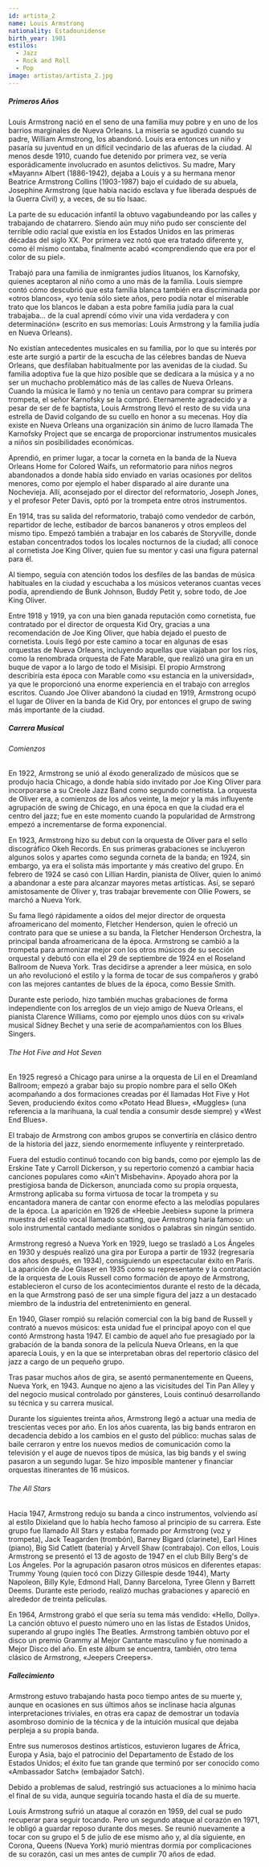 ```yaml
---
id: artista_2
name: Louis Armstrong
nationality: Estadounidense
birth_year: 1901
estilos: 
  - Jazz
  - Rock and Roll
  - Pop
image: artistas/artista_2.jpg
---
```


##### Primeros Años

Louis Armstrong nació en el seno de una familia muy pobre y en uno de los barrios marginales de Nueva Orleans. La miseria se agudizó cuando su padre, William Armstrong, los abandonó. Louis era entonces un niño y pasaría su juventud en un difícil vecindario de las afueras de la ciudad. Al menos desde 1910, cuando fue detenido por primera vez, se vería esporádicamente involucrado en asuntos delictivos. Su madre, Mary «Mayann» Albert (1886-1942), dejaba a Louis y a su hermana menor Beatrice Armstrong Collins (1903-1987) bajo el cuidado de su abuela, Josephine Armstrong (que había nacido esclava y fue liberada después de la Guerra Civil) y, a veces, de su tío Isaac.

La parte de su educación infantil la obtuvo vagabundeando por las calles y trabajando de chatarrero. Siendo aún muy niño pudo ser consciente del terrible odio racial que existía en los Estados Unidos en las primeras décadas del siglo XX. Por primera vez notó que era tratado diferente y, como él mismo contaba, finalmente acabó «comprendiendo que era por el color de su piel».

Trabajó para una familia de inmigrantes judíos lituanos, los Karnofsky, quienes aceptaron al niño como a uno más de la familia. Louis siempre contó cómo descubrió que esta familia blanca también era discriminada por «otros blancos», «yo tenía sólo siete años, pero podía notar el miserable trato que los blancos le daban a esta pobre familia judía para la cual trabajaba… de la cual aprendí cómo vivir una vida verdadera y con determinación» (escrito en sus memorias: Louis Armstrong y la familia judía en Nueva Orleans).

No existían antecedentes musicales en su familia, por lo que su interés por este arte surgió a partir de la escucha de las célebres bandas de Nueva Orleans, que desfilaban habitualmente por las avenidas de la ciudad. Su familia adoptiva fue la que hizo posible que se dedicara a la música y a no ser un muchacho problemático más de las calles de Nueva Orleans. Cuando la música le llamó y no tenía un centavo para comprar su primera trompeta, el señor Karnofsky se la compró. Eternamente agradecido y a pesar de ser de fe baptista, Louis Armstrong llevó el resto de su vida una estrella de David colgando de su cuello en honor a su mecenas. Hoy día existe en Nueva Orleans una organización sin ánimo de lucro llamada The Karnofsky Project que se encarga de proporcionar instrumentos musicales a niños sin posibilidades económicas.

Aprendió, en primer lugar, a tocar la corneta en la banda de la Nueva Orleans Home for Colored Waifs, un reformatorio para niños negros abandonados a donde había sido enviado en varias ocasiones por delitos menores, como por ejemplo el haber disparado al aire durante una Nochevieja. Allí, aconsejado por el director del reformatorio, Joseph Jones, y el profesor Peter Davis, optó por la trompeta entre otros instrumentos.

En 1914, tras su salida del reformatorio, trabajó como vendedor de carbón, repartidor de leche, estibador de barcos bananeros y otros empleos del mismo tipo. Empezó también a trabajar en los cabarés de Storyville, donde estaban concentrados todos los locales nocturnos de la ciudad; allí conoce al cornetista Joe King Oliver, quien fue su mentor y casi una figura paternal para él. ​

Al tiempo, seguía con atención todos los desfiles de las bandas de música habituales en la ciudad y escuchaba a los músicos veteranos cuantas veces podía, aprendiendo de Bunk Johnson, Buddy Petit y, sobre todo, de Joe King Oliver.

Entre 1918 y 1919, ya con una bien ganada reputación como cornetista, fue contratado por el director de orquesta Kid Ory, gracias a una recomendación de Joe King Oliver, que había dejado el puesto de cornetista. Louis llegó por este camino a tocar en algunas de esas orquestas de Nueva Orleans, incluyendo aquellas que viajaban por los ríos, como la renombrada orquesta de Fate Marable, que realizó una gira en un buque de vapor a lo largo de todo el Misisipi. El propio Armstrong describiría esta época con Marable como «su estancia en la universidad», ya que le proporcionó una enorme experiencia en el trabajo con arreglos escritos. Cuando Joe Oliver abandonó la ciudad en 1919, Armstrong ocupó el lugar de Oliver en la banda de Kid Ory, por entonces el grupo de swing más importante de la ciudad.

##### Carrera Musical

###### Comienzos

En 1922, Armstrong se unió al éxodo generalizado de músicos que se produjo hacia Chicago, a donde había sido invitado por Joe King Oliver para incorporarse a su Creole Jazz Band como segundo cornetista. La orquesta de Oliver era, a comienzos de los años veinte, la mejor y la más influyente agrupación de swing de Chicago, en una época en que la ciudad era el centro del jazz; fue en este momento cuando la popularidad de Armstrong empezó a incrementarse de forma exponencial.

En 1923, Armstrong hizo su debut con la orquesta de Oliver para el sello discográfico Okeh Records. En sus primeras grabaciones se incluyeron algunos solos y apartes como segunda corneta de la banda; en 1924, sin embargo, ya era el solista más importante y más creativo del grupo. En febrero de 1924 se casó con Lillian Hardin, pianista de Oliver, quien lo animó a abandonar a este para alcanzar mayores metas artísticas. Así, se separó amistosamente de Oliver y, tras trabajar brevemente con Ollie Powers, se marchó a Nueva York.

Su fama llegó rápidamente a oídos del mejor director de orquesta afroamericano del momento, Fletcher Henderson, quien le ofreció un contrato para que se uniese a su banda, la Fletcher Henderson Orchestra, la principal banda afroamericana de la época. Armstrong se cambió a la trompeta para armonizar mejor con los otros músicos de su sección orquestal y debutó con ella el 29 de septiembre de 1924 en el Roseland Ballroom de Nueva York. Tras decidirse a aprender a leer música, en solo un año revolucionó el estilo y la forma de tocar de sus compañeros y grabó con las mejores cantantes de blues de la época, como Bessie Smith. 

Durante este periodo, hizo también muchas grabaciones de forma independiente con los arreglos de un viejo amigo de Nueva Orleans, el pianista Clarence Williams, como por ejemplo unos dúos con su «rival» musical Sidney Bechet y una serie de acompañamientos con los Blues Singers.

###### The Hot Five and Hot Seven

En 1925 regresó a Chicago para unirse a la orquesta de Lil en el Dreamland Ballroom; empezó a grabar bajo su propio nombre para el sello OKeh acompañando a dos formaciones creadas por él llamadas Hot Five y Hot Seven, produciendo éxitos como «Potato Head Blues», «Muggles» (una referencia a la marihuana, la cual tendía a consumir desde siempre) y «West End Blues».

El trabajo de Armstrong con ambos grupos se convertiría en clásico dentro de la historia del jazz, siendo enormemente influyente y reinterpretado. 

Fuera del estudio continuó tocando con big bands, como por ejemplo las de Erskine Tate y Carroll Dickerson, y su repertorio comenzó a cambiar hacia canciones populares como «Ain't Misbehavin». Apoyado ahora por la prestigiosa banda de Dickerson, anunciada como su propia orquesta, Armstrong aplicaba su forma virtuosa de tocar la trompeta y su encantadora manera de cantar con enorme efecto a las melodías populares de la época. La aparición en 1926 de «Heebie Jeebies» supone la primera muestra del estilo vocal llamado scatting, que Armstrong haría famoso: un solo instrumental cantado mediante sonidos o palabras sin ningún sentido.

Armstrong regresó a Nueva York en 1929, luego se trasladó a Los Ángeles en 1930 y después realizó una gira por Europa a partir de 1932 (regresaría dos años después, en 1934), consiguiendo un espectacular éxito en París. ​ La aparición de Joe Glaser en 1935 como su representante y la contratación de la orquesta de Louis Russell como formación de apoyo de Armstrong, establecieron el curso de los acontecimientos durante el resto de la década, en la que Armstrong pasó de ser una simple figura del jazz a un destacado miembro de la industria del entretenimiento en general.

En 1940, Glaser rompió su relación comercial con la big band de Russell y contrató a nuevos músicos: esta unidad fue el principal apoyo con el que contó Armstrong hasta 1947. El cambio de aquel año fue presagiado por la grabación de la banda sonora de la película Nueva Orleans, en la que aparecía Louis, y en la que se interpretaban obras del repertorio clásico del jazz a cargo de un pequeño grupo.

Tras pasar muchos años de gira, se asentó permanentemente en Queens, Nueva York, en 1943. Aunque no ajeno a las vicisitudes del Tin Pan Alley y del negocio musical controlado por gánsteres, Louis continuó desarrollando su técnica y su carrera musical.

Durante los siguientes treinta años, Armstrong llegó a actuar una media de trescientas veces por año. En los años cuarenta, las big bands entraron en decadencia debido a los cambios en el gusto del público: muchas salas de baile cerraron y entre los nuevos medios de comunicación como la televisión y el auge de nuevos tipos de música, las big bands y el swing pasaron a un segundo lugar. Se hizo imposible mantener y financiar orquestas itinerantes de 16 músicos.

###### The All Stars

Hacia 1947, Armstrong redujo su banda a cinco instrumentos, volviendo así al estilo Dixieland que lo había hecho famoso al principio de su carrera. Este grupo fue llamado All Stars y estaba formado por Armstrong (voz y trompeta), Jack Teagarden (trombón), Barney Bigard (clarinete), Earl Hines (piano), Big Sid Catlett (batería) y Arvell Shaw (contrabajo). Con ellos, Louis Armstrong se presentó el 13 de agosto de 1947 en el club Billy Berg's de Los Ángeles. Por la agrupación pasaron otros músicos en diferentes etapas: Trummy Young (quien tocó con Dizzy Gillespie desde 1944), Marty Napoleon, Billy Kyle, Edmond Hall, Danny Barcelona, Tyree Glenn y Barrett Deems. Durante este periodo, realizó muchas grabaciones y apareció en alrededor de treinta películas. 

En 1964, Armstrong grabó el que sería su tema más vendido: «Hello, Dolly». La canción obtuvo el puesto número uno en las listas de Estados Unidos, superando al grupo inglés The Beatles. Armstrong también obtuvo por el disco un premio Grammy al Mejor Cantante masculino y fue nominado a Mejor Disco del año. En este álbum se encuentra, también, otro tema clásico de Armstrong, «Jeepers Creepers».

##### Fallecimiento

Armstrong estuvo trabajando hasta poco tiempo antes de su muerte y, aunque en ocasiones en sus últimos años se inclinase hacia algunas interpretaciones triviales, en otras era capaz de demostrar un todavía asombroso dominio de la técnica y de la intuición musical que dejaba perpleja a su propia banda.

Entre sus numerosos destinos artísticos, estuvieron lugares de África, Europa y Asia, bajo el patrocinio del Departamento de Estado de los Estados Unidos; el éxito fue tan grande que terminó por ser conocido como «Ambassador Satch» (embajador Satch).

Debido a problemas de salud, restringió sus actuaciones a lo mínimo hacia el final de su vida, aunque seguiría tocando hasta el día de su muerte.

Louis Armstrong sufrió un ataque al corazón en 1959, del cual se pudo recuperar para seguir tocando. Pero un segundo ataque al corazón en 1971, le obligó a guardar reposo durante dos meses. Se reunió nuevamente a tocar con su grupo el 5 de julio de ese mismo año y, al día siguiente, en Corona, Queens (Nueva York) murió mientras dormía por complicaciones de su corazón, casi un mes antes de cumplir 70 años de edad.